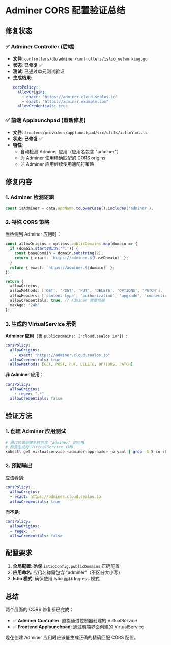 # Adminer CORS 配置验证总结

## 修复状态

### ✅ Adminer Controller (后端)
- **文件**: `controllers/db/adminer/controllers/istio_networking.go`
- **状态**: **已修复** ✅
- **测试**: 已通过单元测试验证
- **生成结果**:
  ```yaml
  corsPolicy:
    allowOrigins:
      - exact: "https://adminer.cloud.sealos.io"
      - exact: "https://adminer.example.com"
    allowCredentials: true
  ```

### ✅ 前端 Applaunchpad (重新修复)
- **文件**: `frontend/providers/applaunchpad/src/utils/istioYaml.ts`
- **状态**: **已修复** ✅
- **特性**:
  - 自动检测 Adminer 应用（应用名包含 "adminer"）
  - 为 Adminer 使用精确匹配的 CORS origins
  - 非 Adminer 应用继续使用通配符策略

## 修复内容

### 1. Adminer 检测逻辑
```typescript
const isAdminer = data.appName.toLowerCase().includes('adminer');
```

### 2. 特殊 CORS 策略
当检测到 Adminer 应用时：
```typescript
const allowOrigins = options.publicDomains.map(domain => {
  if (domain.startsWith('*.')) {
    const baseDomain = domain.substring(2);
    return { exact: `https://adminer.${baseDomain}` };
  }
  return { exact: `https://adminer.${domain}` };
});

return {
  allowOrigins,
  allowMethods: ['GET', 'POST', 'PUT', 'DELETE', 'OPTIONS', 'PATCH'],
  allowHeaders: ['content-type', 'authorization', 'upgrade', 'connection'],
  allowCredentials: true, // Adminer 需要凭据
  maxAge: '24h'
};
```

### 3. 生成的 VirtualService 示例

**Adminer 应用**（当 `publicDomains: ["cloud.sealos.io"]`）:
```yaml
corsPolicy:
  allowOrigins:
    - exact: "https://adminer.cloud.sealos.io"
  allowCredentials: true
  allowMethods: [GET, POST, PUT, DELETE, OPTIONS, PATCH]
```

**非 Adminer 应用**：
```yaml
corsPolicy:
  allowOrigins:
    - regex: ".*"
  allowCredentials: false
```

## 验证方法

### 1. 创建 Adminer 应用测试
```bash
# 通过前端创建名称包含 "adminer" 的应用
# 检查生成的 VirtualService YAML
kubectl get virtualservice <adminer-app-name> -o yaml | grep -A 5 corsPolicy
```

### 2. 预期输出
应该看到:
```yaml
corsPolicy:
  allowOrigins:
  - exact: https://adminer.cloud.sealos.io
  allowCredentials: true
```

而**不是**:
```yaml
corsPolicy:
  allowOrigins:
  - regex: .*
  allowCredentials: false
```

## 配置要求

1. **全局配置**: 确保 `istioConfig.publicDomains` 正确配置
2. **应用命名**: 应用名称需包含 "adminer"（不区分大小写）
3. **Istio 模式**: 确保使用 Istio 而非 Ingress 模式

## 总结

两个层面的 CORS 修复都已完成：
- ✅ **Adminer Controller**: 直接通过控制器创建的 VirtualService
- ✅ **Frontend Applaunchpad**: 通过前端界面创建的 VirtualService

现在创建 Adminer 应用时应该能生成正确的精确匹配 CORS 配置。